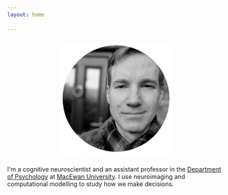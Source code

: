 ```yaml
---
layout: home

---
```

<div style="text-align:center"><img src ="/images/camnew.png" vspace="10" width="256" /></div>

I'm a cognitive neuroscientist and an assistant professor in the [Department of Psychology](https://www.macewan.ca/academics/academic-departments/psychology/) at [MacEwan University](https://www.macewan.ca). I use neuroimaging and computational modelling to study how we make decisions.
